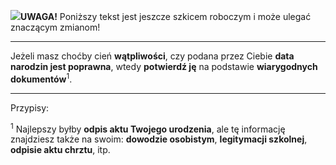 <span class="challenge-success-status-icon-todo"><img class="svg-image" src="/files/resources/svg/cone-striped.svg" /></span>**UWAGA!** Poniższy tekst jest jeszcze szkicem roboczym i może ulegać znaczącym zmianom!

---
Jeżeli masz choćby cień **wątpliwości**, czy podana przez Ciebie **data narodzin jest poprawna**, wtedy **potwierdź ję** na podstawie **wiarygodnych dokumentów**<sup>1</sup>.

---
Przypisy:

<sup>1</sup> Najlepszy byłby **odpis aktu Twojego urodzenia**, ale tę informację znajdziesz także na swoim: **dowodzie osobistym**, **legitymacji szkolnej**, **odpisie aktu chrztu**, itp.

